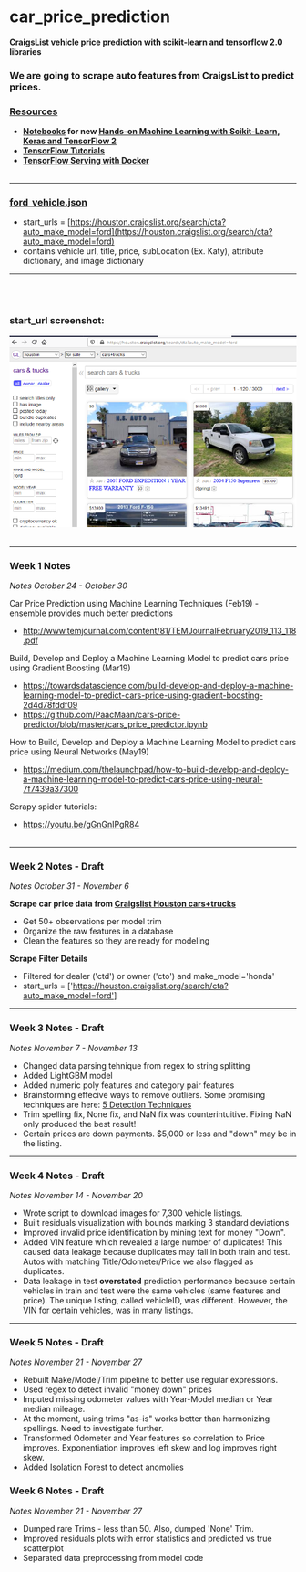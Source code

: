 # car_price_prediction
**CraigsList vehicle price prediction with scikit-learn and tensorflow 2.0 libraries**



### We are going to scrape auto features from CraigsList to predict prices.

### <ins>Resources</ins>
* **[Notebooks](https://github.com/ageron/handson-ml2) for new <ins>[Hands-on Machine Learning with Scikit-Learn, Keras and TensorFlow 2](https://www.amazon.com/dp/1492032646/ref=cm_sw_r_tw_dp_U_x_HWDQDb0DEX69X)</ins>**
* **[TensorFlow Tutorials](https://www.tensorflow.org/tutorials/)**
* **[TensorFlow Serving with Docker](https://www.tensorflow.org/tfx/serving/docker)**
<br><br/>


---
### <ins>ford_vehicle.json</ins>
* start_urls = [https://houston.craigslist.org/search/cta?auto_make_model=ford](https://houston.craigslist.org/search/cta?auto_make_model=ford)
* contains vehicle url, title, price, subLocation (Ex. Katy), attribute dictionary, and image dictionary
***
<br><br/>
### start_url screenshot:
![ford_screenshot](cl_ford_query.PNG)
<br><br/>

---
### Week 1 Notes
*Notes October 24 - October 30*

Car Price Prediction using Machine  Learning Techniques (Feb19) - ensemble provides much better predictions
* http://www.temjournal.com/content/81/TEMJournalFebruary2019_113_118.pdf

Build, Develop and Deploy a Machine Learning Model to predict cars price using Gradient Boosting (Mar19)
* https://towardsdatascience.com/build-develop-and-deploy-a-machine-learning-model-to-predict-cars-price-using-gradient-boosting-2d4d78fddf09
* https://github.com/PaacMaan/cars-price-predictor/blob/master/cars_price_predictor.ipynb

How to Build, Develop and Deploy a Machine Learning Model to predict cars price using Neural Networks (May19)
* https://medium.com/thelaunchpad/how-to-build-develop-and-deploy-a-machine-learning-model-to-predict-cars-price-using-neural-7f7439a37300

Scrapy spider tutorials:
* https://youtu.be/gGnGnIPgR84
<br><br/>

---
### Week 2 Notes - Draft
*Notes October 31 - November 6*

**Scrape car price data from [Craigslist Houston cars+trucks](https://houston.craigslist.org/d/cars-trucks/search/cta)**
* Get 50+ observations per model trim
* Organize the raw features in a database
* Clean the features so they are ready for modeling

**Scrape Filter Details**
* Filtered for dealer ('ctd') or owner ('cto') and make_model='honda'
* start_urls = ['https://houston.craigslist.org/search/cta?auto_make_model=ford']

---
### Week 3 Notes - Draft
*Notes November 7 - November 13*

* Changed data parsing tehnique from regex to string splitting
* Added LightGBM model
* Added numeric poly features and category pair features
* Brainstorming effecive ways to remove outliers.  Some promising techniques are here:  [5 Detection Techniques](https://towardsdatascience.com/5-ways-to-detect-outliers-that-every-data-scientist-should-know-python-code-70a54335a623)
* Trim spelling fix, None fix, and NaN fix was counterintuitive.  Fixing NaN only produced the best result!
* Certain prices are down payments.  $5,000 or less and "down" may be in the listing.

---
### Week 4 Notes - Draft
*Notes November 14 - November 20*
* Wrote script to download images for 7,300 vehicle listings.
* Built residuals visualization with bounds marking 3 standard deviations
* Improved invalid price identification by mining text for money "Down".
* Added VIN feature which revealed a large number of duplicates!  This caused data leakage because duplicates may fall in both train and test. Autos with matching Title/Odometer/Price we also flagged as duplicates.
* Data leakage in test **overstated** prediction performance because certain vehicles in train and test were the same vehicles (same features and price).  The unique listing, called vehicleID, was different.  However, the VIN for certain vehicles, was in many listings.

---
### Week 5 Notes - Draft
*Notes November 21 - November 27*
* Rebuilt Make/Model/Trim pipeline to better use regular expressions.
* Used regex to detect invalid "money down" prices
* Imputed missing odometer values with Year-Model median or Year median mileage.
* At the moment, using trims "as-is" works better than harmonizing spellings.  Need to investigate further.
* Transformed Odometer and Year features so correlation to Price improves.  Exponentiation improves left skew and log improves right skew.
* Added Isolation Forest to detect anomolies

### Week 6 Notes - Draft
*Notes November 21 - November 27*
* Dumped rare Trims - less than 50.  Also, dumped 'None' Trim. 
* Improved residuals plots with error statistics and predicted vs true scatterplot
* Separated data preprocessing from model code


